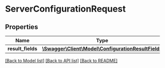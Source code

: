 # ServerConfigurationRequest

## Properties
Name | Type | Description | Notes
------------ | ------------- | ------------- | -------------
**result_fields** | [**\Swagger\Client\Model\ConfigurationResultFields**](ConfigurationResultFields.md) |  | [optional] 

[[Back to Model list]](../../README.md#documentation-for-models) [[Back to API list]](../../README.md#documentation-for-api-endpoints) [[Back to README]](../../README.md)

